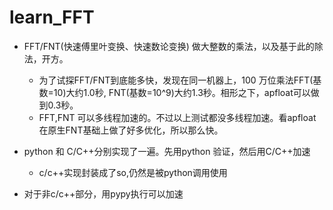 # learn_FFT

- FFT/FNT(快速傅里叶变换、快速数论变换) 做大整数的乘法，以及基于此的除法，开方。
  - 为了试探FFT/FNT到底能多快，发现在同一机器上，100 万位乘法FFT(基数=10)大约1.0秒, FNT(基数=10^9)大约1.3秒。相形之下，apfloat可以做到0.3秒。
  - FFT,FNT 可以多线程加速的。不过以上测试都没多线程加速。看apfloat在原生FNT基础上做了好多优化，所以那么快。
  
- python 和 C/C++分别实现了一遍。先用python 验证，然后用C/C++加速
  - c/c++实现封装成了so,仍然是被python调用使用
- 对于非c/c++部分，用pypy执行可以加速
